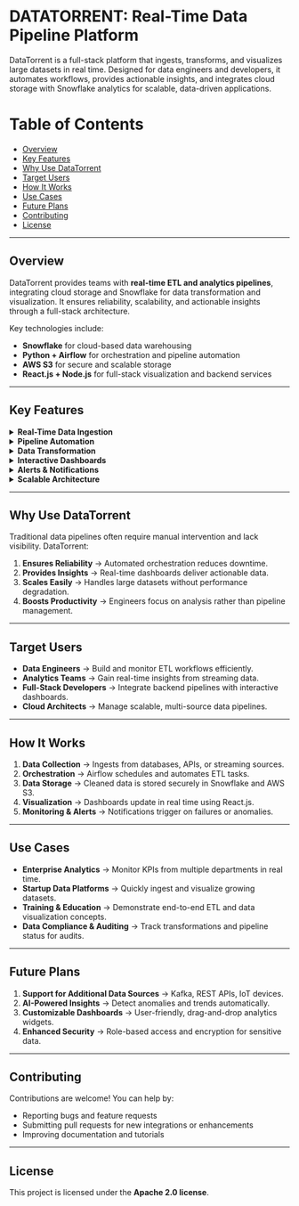 # DATATORRENT: Real-Time Data Pipeline Platform  
DataTorrent is a full-stack platform that ingests, transforms, and visualizes large datasets in real time. Designed for data engineers and developers, it automates workflows, provides actionable insights, and integrates cloud storage with Snowflake analytics for scalable, data-driven applications.

# Table of Contents
- [Overview](#overview)  
- [Key Features](#key-features)  
- [Why Use DataTorrent](#why-use-datatorrent)  
- [Target Users](#target-users)  
- [How It Works](#how-it-works)  
- [Use Cases](#use-cases)  
- [Future Plans](#future-plans)  
- [Contributing](#contributing)  
- [License](#license)  

---

## Overview  
DataTorrent provides teams with **real-time ETL and analytics pipelines**, integrating cloud storage and Snowflake for data transformation and visualization. It ensures reliability, scalability, and actionable insights through a full-stack architecture.  

Key technologies include:  
- **Snowflake** for cloud-based data warehousing  
- **Python + Airflow** for orchestration and pipeline automation  
- **AWS S3** for secure and scalable storage  
- **React.js + Node.js** for full-stack visualization and backend services  

---

## Key Features  

<details>
  <summary><b>Real-Time Data Ingestion</b></summary>
  <ul>Ingest data from multiple sources in real time and store securely in Snowflake or S3.</ul>
</details>

<details>
  <summary><b>Pipeline Automation</b></summary>
  <ul>Orchestrates ETL workflows using Airflow, reducing manual intervention and errors.</ul>
</details>

<details>
  <summary><b>Data Transformation</b></summary>
  <ul>Supports cleaning, aggregation, and enrichment of raw datasets before visualization.</ul>
</details>

<details>
  <summary><b>Interactive Dashboards</b></summary>
  <ul>React-based visualizations for real-time monitoring of data flows and analytics metrics.</ul>
</details>

<details>
  <summary><b>Alerts & Notifications</b></summary>
  <ul>Automated alerts for pipeline failures, latency, or data inconsistencies.</ul>
</details>

<details>
  <summary><b>Scalable Architecture</b></summary>
  <ul>Designed to handle large volumes of streaming or batch data seamlessly.</ul>
</details>

---

## Why Use DataTorrent  
Traditional data pipelines often require manual intervention and lack visibility. DataTorrent:  

1. **Ensures Reliability** → Automated orchestration reduces downtime.  
2. **Provides Insights** → Real-time dashboards deliver actionable data.  
3. **Scales Easily** → Handles large datasets without performance degradation.  
4. **Boosts Productivity** → Engineers focus on analysis rather than pipeline management.  

---

## Target Users  
- **Data Engineers** → Build and monitor ETL workflows efficiently.  
- **Analytics Teams** → Gain real-time insights from streaming data.  
- **Full-Stack Developers** → Integrate backend pipelines with interactive dashboards.  
- **Cloud Architects** → Manage scalable, multi-source data pipelines.  

---

## How It Works  
1. **Data Collection** → Ingests from databases, APIs, or streaming sources.  
2. **Orchestration** → Airflow schedules and automates ETL tasks.  
3. **Data Storage** → Cleaned data is stored securely in Snowflake and AWS S3.  
4. **Visualization** → Dashboards update in real time using React.js.  
5. **Monitoring & Alerts** → Notifications trigger on failures or anomalies.  

---

## Use Cases  
- **Enterprise Analytics** → Monitor KPIs from multiple departments in real time.  
- **Startup Data Platforms** → Quickly ingest and visualize growing datasets.  
- **Training & Education** → Demonstrate end-to-end ETL and data visualization concepts.  
- **Data Compliance & Auditing** → Track transformations and pipeline status for audits.  

---

## Future Plans  
1. **Support for Additional Data Sources** → Kafka, REST APIs, IoT devices.  
2. **AI-Powered Insights** → Detect anomalies and trends automatically.  
3. **Customizable Dashboards** → User-friendly, drag-and-drop analytics widgets.  
4. **Enhanced Security** → Role-based access and encryption for sensitive data.  

---

## Contributing  
Contributions are welcome! You can help by:  
- Reporting bugs and feature requests  
- Submitting pull requests for new integrations or enhancements  
- Improving documentation and tutorials  

---

## License  
This project is licensed under the **Apache 2.0 license**.
